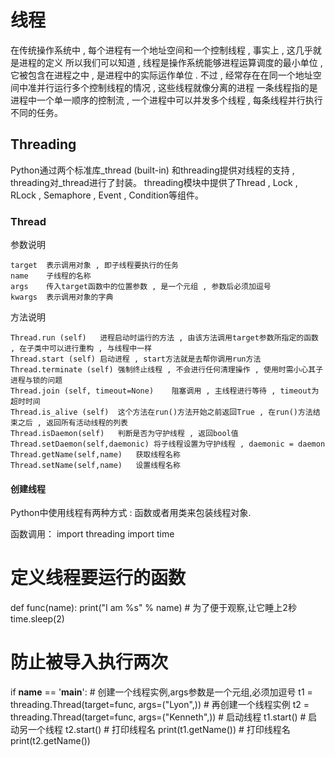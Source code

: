# 线程
在传统操作系统中 , 每个进程有一个地址空间和一个控制线程 , 事实上 , 这几乎就是进程的定义
所以我们可以知道 , 线程是操作系统能够进程运算调度的最小单位 , 它被包含在进程之中 , 是进程中的实际运作单位 . 不过 , 经常存在在同一个地址空间中准并行运行多个控制线程的情况 , 这些线程就像分离的进程
一条线程指的是进程中一个单一顺序的控制流 , 一个进程中可以并发多个线程 , 每条线程并行执行不同的任务。

## Threading
Python通过两个标准库_thread (built-in) 和threading提供对线程的支持 , threading对_thread进行了封装。
threading模块中提供了Thread , Lock , RLock , Semaphore , Event , Condition等组件。

### Thread

参数说明
```
target	表示调用对象 , 即子线程要执行的任务
name	子线程的名称
args	传入target函数中的位置参数 , 是一个元组 , 参数后必须加逗号
kwargs	表示调用对象的字典
```
方法说明
```
Thread.run (self)	进程启动时运行的方法 , 由该方法调用target参数所指定的函数 , 在子类中可以进行重构 , 与线程中一样
Thread.start (self)	启动进程 , start方法就是去帮你调用run方法
Thread.terminate (self)	强制终止线程 , 不会进行任何清理操作 , 使用时需小心其子进程与锁的问题
Thread.join (self, timeout=None)	阻塞调用 , 主线程进行等待 , timeout为超时时间
Thread.is_alive (self)	这个方法在run()方法开始之前返回True , 在run()方法结束之后 , 返回所有活动线程的列表
Thread.isDaemon(self)	判断是否为守护线程 , 返回bool值
Thread.setDaemon(self,daemonic)	将子线程设置为守护线程 , daemonic = daemon
Thread.getName(self,name)	获取线程名称
Thread.setName(self,name)	设置线程名称
```
#### 创建线程
Python中使用线程有两种方式 : 函数或者用类来包装线程对象.

函数调用：
import threading
import time
# 定义线程要运行的函数
def func(name):
    print("I am %s" % name)
    # 为了便于观察,让它睡上2秒
    time.sleep(2)
# 防止被导入执行两次
if __name__ == '__main__':
    # 创建一个线程实例,args参数是一个元组,必须加逗号
    t1 = threading.Thread(target=func, args=("Lyon",))
    # 再创建一个线程实例
    t2 = threading.Thread(target=func, args=("Kenneth",))
    # 启动线程
    t1.start()
    # 启动另一个线程
    t2.start()
    # 打印线程名
    print(t1.getName())
    # 打印线程名
    print(t2.getName())
